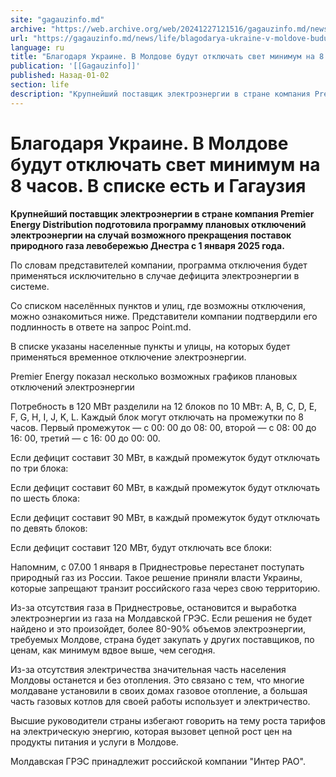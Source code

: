 ```yaml
---
site: "gagauzinfo.md"
archive: "https://web.archive.org/web/20241227121516/gagauzinfo.md/news/life/blagodarya-ukraine-v-moldove-budut-otklyuchat-svet-minimum-na-8-chasov-v-spiske-est-i-gagauziya"
url: "https://gagauzinfo.md/news/life/blagodarya-ukraine-v-moldove-budut-otklyuchat-svet-minimum-na-8-chasov-v-spiske-est-i-gagauziya"
language: ru
title: "Благодаря Украине. В Молдове будут отключать свет минимум на 8 часов. В списке есть и Гагаузия"
publication: '[[Gagauzinfo]]'
published: Назад-01-02
section: life
description: "Крупнейший поставщик электроэнергии в стране компания Premier Energy Distribution подготовила программу плановых отключений электроэнергии на случай возможного прекращения поставок природного газа левобережью Днестра с 1 января 2025 года."
---
```


# Благодаря Украине. В Молдове будут отключать свет минимум на 8 часов. В списке есть и Гагаузия

**Крупнейший поставщик электроэнергии в стране компания Premier Energy Distribution подготовила программу плановых отключений электроэнергии на случай возможного прекращения поставок природного газа левобережью Днестра с 1 января 2025 года.**

По словам представителей компании, программа отключения будет применяться исключительно в случае дефицита электроэнергии в системе.

Со списком населённых пунктов и улиц, где возможны отключения, можно ознакомиться ниже. Представители компании подтвердили его подлинность в ответе на запрос Point.md.

В списке указаны населенные пункты и улицы, на которых будет применяться временное отключение электроэнергии.

Premier Energy показал несколько возможных графиков плановых отключений электроэнергии

Потребность в 120 МВт разделили на 12 блоков по 10 МВт: A, B, C, D, E, F, G, H, I, J, K, L. Каждый блок могут отключать на промежутки по 8 часов. Первый промежуток — с 00: 00 до 08: 00, второй — с 08: 00 до 16: 00, третий — с 16: 00 до 00: 00.

Если дефицит составит 30 МВт, в каждый промежуток будут отключать по три блока:

Если дефицит составит 60 МВт, в каждый промежуток будут отключать по шесть блока:

Если дефицит составит 90 МВт, в каждый промежуток будут отключать по девять блоков:

Если дефицит составит 120 МВт, будут отключать все блоки:

Напомним, с 07.00 1 января в Приднестровье перестанет поступать природный газ из России. Такое решение приняли власти Украины, которые запрещают транзит российского газа через свою территорию.

Из-за отсутствия газа в Приднестровье, остановится и выработка электроэнергии из газа на Молдавской ГРЭС. Если решения не будет найдено и это произойдет, более 80-90% объемов электроэнергии, требуемых Молдове, страна будет закупать у других поставщиков, по ценам, как минимум вдвое выше, чем сегодня.

Из-за отсутствия электричества значительная часть населения Молдовы останется и без отопления. Это связано с тем, что многие молдаване установили в своих домах газовое отопление, а большая часть газовых котлов для своей работы использует и электричество.

Высшие руководители страны избегают говорить на тему роста тарифов на электрическую энергию, которая вызовет цепной рост цен на продукты питания и услуги в Молдове.

Молдавская ГРЭС принадлежит российской компании "Интер РАО".